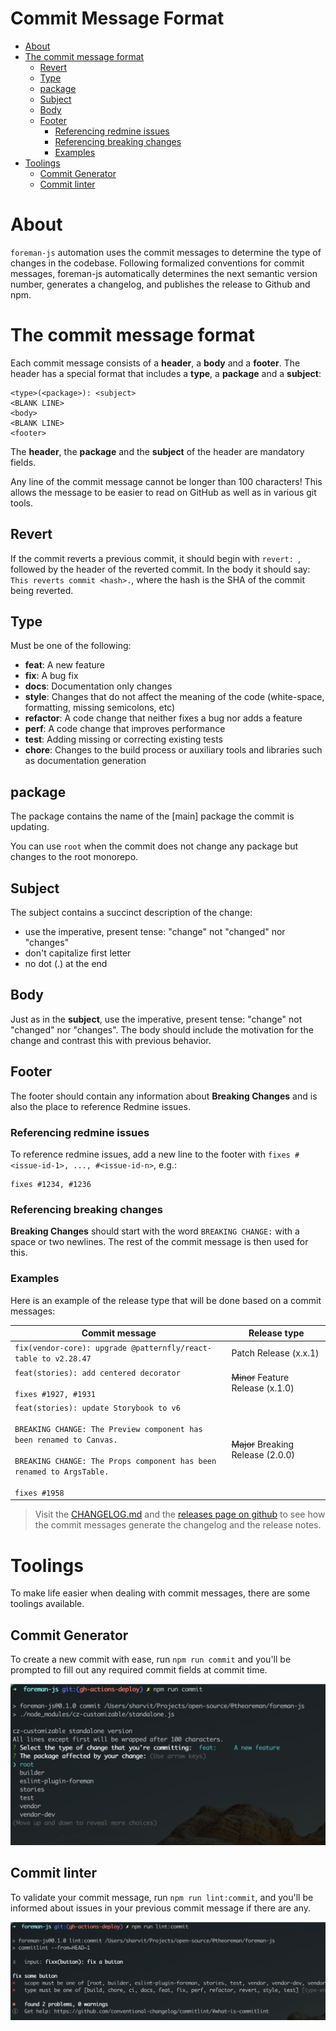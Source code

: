 # Commit Message Format

- [About](#about)
- [The commit message format](#the-commit-message-format)
  * [Revert](#revert)
  * [Type](#type)
  * [package](#package)
  * [Subject](#subject)
  * [Body](#body)
  * [Footer](#footer)
    + [Referencing redmine issues](#referencing-redmine-issues)
    + [Referencing breaking changes](#referencing-breaking-changes)
    + [Examples](#examples)
- [Toolings](#toolings)
  * [Commit Generator](#commit-generator)
  * [Commit linter](#commit-linter)


# About

`foreman-js` automation uses the commit messages to determine the type of changes in the codebase. Following formalized conventions for commit messages, foreman-js automatically determines the next semantic version number, generates a changelog, and publishes the release to Github and npm.

# The commit message format

Each commit message consists of a **header**, a **body** and a **footer**.
The header has a special format that includes a **type**, a **package** and a **subject**:

```
<type>(<package>): <subject>
<BLANK LINE>
<body>
<BLANK LINE>
<footer>
```

The **header**, the **package** and the **subject** of the header are mandatory fields.

Any line of the commit message cannot be longer than 100 characters!
This allows the message to be easier to read on GitHub as well as in various git tools.

## Revert
If the commit reverts a previous commit, it should begin with `revert: `, followed by the header of the reverted commit.
In the body it should say: `This reverts commit <hash>.`, where the hash is the SHA of the commit being reverted.

## Type

Must be one of the following:

* **feat**: A new feature
* **fix**: A bug fix
* **docs**: Documentation only changes
* **style**: Changes that do not affect the meaning of the code (white-space, formatting, missing
  semicolons, etc)
* **refactor**: A code change that neither fixes a bug nor adds a feature
* **perf**: A code change that improves performance
* **test**: Adding missing or correcting existing tests
* **chore**: Changes to the build process or auxiliary tools and libraries such as documentation generation

## package

The package contains the name of the [main] package the commit is updating.

You can use `root` when the commit does not change any package but changes to the root monorepo.

## Subject

The subject contains a succinct description of the change:

* use the imperative, present tense: "change" not "changed" nor "changes"
* don't capitalize first letter
* no dot (.) at the end

## Body

Just as in the **subject**, use the imperative, present tense: "change" not "changed" nor "changes".
The body should include the motivation for the change and contrast this with previous behavior.

## Footer

The footer should contain any information about **Breaking Changes** and is also the place to reference Redmine issues.

### Referencing redmine issues

To reference redmine issues, add a new line to the footer with `fixes #<issue-id-1>, ..., #<issue-id-n>`, e.g.:

```
fixes #1234, #1236
```

### Referencing breaking changes

**Breaking Changes** should start with the word `BREAKING CHANGE:` with a space or two newlines.
The rest of the commit message is then used for this.

### Examples

Here is an example of the release type that will be done based on a commit messages:

| Commit message                                                                                                                                                                                   | Release type                       |
| ------------------------------------------------------------------------------------------------------------------------------------------------------------------------------------------------ | ---------------------------------- |
| `fix(vendor-core): upgrade @patternfly/react-table to v2.28.47`                                                                                                                                  | Patch Release (x.x.1)              |
| `feat(stories): add centered decorator`<br><br>`fixes #1927, #1931`                                                                                                                                       | ~~Minor~~ Feature Release (x.1.0)  |
| `feat(stories): update Storybook to v6`<br><br>`BREAKING CHANGE: The Preview component has been renamed to Canvas.`<br><br>`BREAKING CHANGE: The Props component has been renamed to ArgsTable.`<br><br>`fixes #1958` | ~~Major~~ Breaking Release (2.0.0) |

> Visit the [CHANGELOG.md](../CHANGELOG.md) and the [releases page on github](https://github.com/theforeman/foreman-js/releases) to see how the commit messages generate the changelog and the release notes.

# Toolings

To make life easier when dealing with commit messages, there are some toolings available.

## Commit Generator

To create a new commit with ease, run `npm run commit` and you'll be prompted to fill out any required commit fields at commit time.

![commit generator screenshot](./images/commit-generator.png)


## Commit linter

To validate your commit message, run `npm run lint:commit`, and you'll be informed about issues in your previous commit message if there are any.

![commit linter screenshot](./images/commitlint.png)
